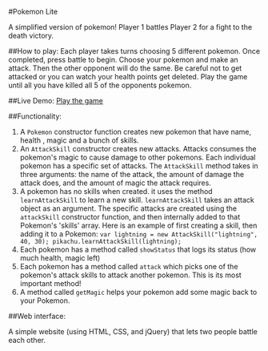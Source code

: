 #Pokemon Lite

A simplified version of pokemon! Player 1 battles Player 2 for a fight to the death victory.

##How to play:
Each player takes turns choosing 5 different pokemon. Once completed, press battle to begin. Choose your pokemon and make an attack. Then the other opponent will do the same. Be careful not to get attacked or you can watch your health points get deleted. Play the game until all you have killed all 5 of the opponents pokemon.

##Live Demo:
[Play the game](https://samanthabretous.com/pokemon_lite)

##Functionality:
1. A `Pokemon` constructor function creates new pokemon that have name, health , magic and a bunch of skills.
2. An `AttackSkill` constructor creates new attacks. Attacks consumes the pokemon's magic to cause damage to other pokemons. Each individual pokemon has a specific set of attacks. The `AttackSkill` method takes in three arguments: the name of the attack, the amount of damage the attack does, and the amount of magic the attack requires.
3. A pokemon has no skills when created. it uses the method `learnAttackSkill` to learn a new skill. `learnAttackSkill` takes an attack object as an argument. The specific attacks are created using the `attackSkill` constructor function, and then internally added to that Pokemon's 'skills' array. Here is an example of first creating a skill, then adding it to a Pokemon: `var lightning = new AttackSkill("lightning", 40, 30); pikachu.learnAttackSkill(lightning);`
4. Each pokemon has a method called `showStatus` that logs its status (how much health, magic left)
5. Each pokemon has a method called `attack` which picks one of the pokemon's attack skills to attack another pokemon. This is its most important method!
6. A method called `getMagic` helps your pokemon add some magic back to your Pokemon.


##Web interface:

A simple website (using HTML, CSS, and jQuery) that lets two people battle each other.
